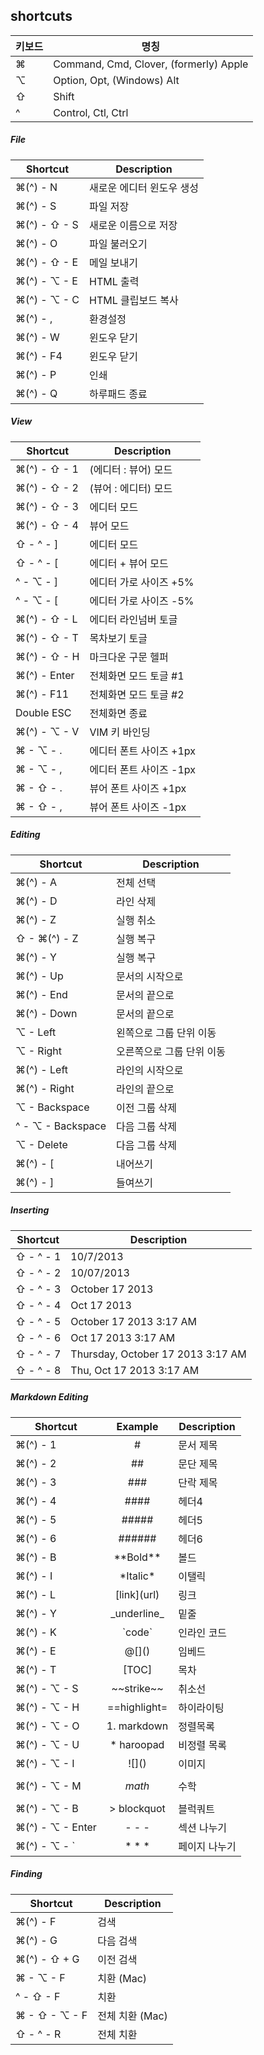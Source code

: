 ## shortcuts

키보드    | 명칭
--------|----------------------------------------
&#8984; | Command, Cmd, Clover, (formerly) Apple
⌥       | Option, Opt, (Windows) Alt
⇧       | Shift
^       | Control, Ctl, Ctrl

##### File
Shortcut           | Description
-------------------|-------------------
&#8984;(^) - N     | 새로운 에디터 윈도우 생성
&#8984;(^) - S     | 파일 저장
&#8984;(^) - ⇧ - S | 새로운 이름으로 저장
&#8984;(^) - O     | 파일 불러오기
&#8984;(^) - ⇧ - E | 메일 보내기
&#8984;(^) - ⌥ - E | HTML 출력
&#8984;(^) - ⌥ - C | HTML 클립보드 복사
&#8984;(^) - ,     | 환경설정
&#8984;(^) - W     | 윈도우 닫기
&#8984;(^) - F4    | 윈도우 닫기
&#8984;(^) - P     | 인쇄
&#8984;(^) - Q     | 하루패드 종료

##### View
Shortcut               | Description
-----------------------|-------------------
&#8984;(^) - ⇧ - 1     | (에디터 : 뷰어) 모드
&#8984;(^) - ⇧ - 2     | (뷰어 : 에디터) 모드
&#8984;(^) - ⇧ - 3     | 에디터 모드
&#8984;(^) - ⇧ - 4     | 뷰어 모드
⇧ - ^ - ]              | 에디터 모드
⇧ - ^ - [              | 에디터 + 뷰어 모드
^ - ⌥ - ]              | 에디터 가로 사이즈 +5%
^ - ⌥ - [              | 에디터 가로 사이즈 -5%
&#8984;(^) - ⇧ - L     | 에디터 라인넘버 토글
&#8984;(^) - ⇧ - T     | 목차보기 토글
&#8984;(^) - ⇧ - H     | 마크다운 구문 헬퍼
&#8984;(^) - Enter     | 전체화면 모드 토글 #1
&#8984;(^) - F11       | 전체화면 모드 토글 #2
Double ESC             | 전체화면 종료
&#8984;(^) - ⌥ - V     | VIM 키 바인딩
&#8984; - ⌥ - .        | 에디터 폰트 사이즈 +1px
&#8984; - ⌥ - ,        | 에디터 폰트 사이즈 -1px
&#8984; - ⇧ - .        | 뷰어 폰트 사이즈 +1px
&#8984; - ⇧ - ,        | 뷰어 폰트 사이즈 -1px

##### Editing
 Shortcut                | Description
-------------------------|---------------------
&#8984;(^) - A           | 전체 선택
&#8984;(^) - D           | 라인 삭제
&#8984;(^) - Z           | 실행 취소
⇧ - &#8984;(^) - Z       | 실행 복구
&#8984;(^) - Y           | 실행 복구
&#8984;(^) - Up          | 문서의 시작으로
&#8984;(^) - End         | 문서의 끝으로
&#8984;(^) - Down        | 문서의 끝으로
⌥ - Left                 | 왼쪽으로 그룹 단위 이동
⌥ - Right                | 오른쪽으로 그룹 단위 이동
&#8984;(^) - Left        | 라인의 시작으로
&#8984;(^) - Right       | 라인의 끝으로
⌥ - Backspace            | 이전 그룹 삭제
^ - ⌥ - Backspace        | 다음 그룹 삭제
⌥ - Delete               | 다음 그룹 삭제
&#8984;(^) - [           | 내어쓰기
&#8984;(^) - ]           | 들여쓰기

##### Inserting
 Shortcut          | Description
-------------------|---------------------
⇧ - ^ - 1          | 10/7/2013
⇧ - ^ - 2          | 10/07/2013
⇧ - ^ - 3          | October 17 2013
⇧ - ^ - 4          | Oct 17 2013
⇧ - ^ - 5          | October 17 2013 3:17 AM
⇧ - ^ - 6          | Oct 17 2013 3:17 AM
⇧ - ^ - 7          | Thursday, October 17 2013 3:17 AM
⇧ - ^ - 8          | Thu, Oct 17 2013 3:17 AM

##### Markdown Editing
Shortcut                     | Example        | Description
-----------------------------|:--------------:|-------------
&#8984;(^) - 1               | #              | 문서 제목
&#8984;(^) - 2               | ##             | 문단 제목
&#8984;(^) - 3               | ###            | 단락 제목
&#8984;(^) - 4               | ####           | 헤더4
&#8984;(^) - 5               | #####          | 헤더5
&#8984;(^) - 6               | ######         | 헤더6
&#8984;(^) - B               | \*\*Bold\*\*   | 볼드
&#8984;(^) - I               | \*Italic\*     | 이탤릭
&#8984;(^) - L               | \[link\](url)  | 링크
&#8984;(^) - Y               | \_underline_   | 밑줄
&#8984;(^) - K               | \`code`        | 인라인 코드
&#8984;(^) - E               | @\[]()         | 임베드
&#8984;(^) - T               | [TOC]          | 목차
&#8984;(^) - ⌥ - S           | \~\~strike~~   | 취소선
&#8984;(^) - ⌥ - H           | \==highlight=  | 하이라이팅
&#8984;(^) - ⌥ - O           | 1. markdown    | 정렬목록
&#8984;(^) - ⌥ - U           | * haroopad     | 비정렬 목록
&#8984;(^) - ⌥ - I           | \!\[]()        | 이미지
&#8984;(^) - ⌥ - M           | $$math$$       | 수학
&#8984;(^) - ⌥ - B           | > blockquot    | 블럭쿼트
&#8984;(^) - ⌥ - Enter       | \- \- \-       | 섹션 나누기
&#8984;(^) - ⌥ - `           | \* \* \*       | 페이지 나누기

##### Finding
Shortcut                  | Description
--------------------------|-------------------
&#8984;(^) - F            | 검색
&#8984;(^) - G            | 다음 검색
&#8984;(^) - ⇧ + G        | 이전 검색
&#8984; - ⌥ - F           | 치환 (Mac)
^ - ⇧ - F                 | 치환
&#8984; - ⇧ - ⌥ - F       | 전체 치환 (Mac)
⇧ - ^ - R                 | 전체 치환